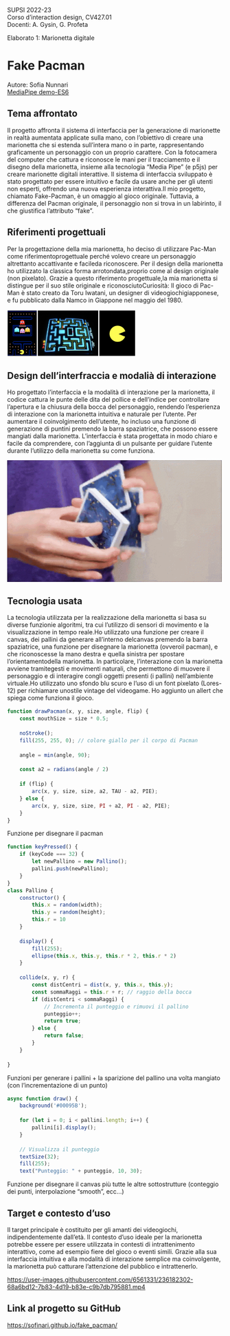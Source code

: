 SUPSI 2022-23  
Corso d’interaction design, CV427.01  
Docenti: A. Gysin, G. Profeta  

Elaborato 1: Marionetta digitale  

# Fake Pacman
Autore: Sofia Nunnari  
[MediaPipe demo-ES6](https://ixd-supsi.github.io/2023/esempi/mp_hands/es6/1_landmarks)


## Tema affrontato
Il progetto affronta il sistema di interfaccia per la generazione di marionette in realtà aumentata applicate sulla mano, con l’obiettivo di creare una marionetta che si estenda sull’intera mano o in parte, rappresentando graficamente un personaggio con un proprio carattere. Con la fotocamera del computer che cattura e riconosce le mani per il tracciamento e il disegno della marionetta, insieme alla tecnologia “Media Pipe” (e p5js) per creare marionette digitali interattive. Il sistema di interfaccia sviluppato è stato progettato per essere intuitivo e facile da usare anche per gli utenti non esperti, offrendo una nuova esperienza interattiva.Il mio progetto, chiamato Fake-Pacman, è un omaggio al gioco originale. Tuttavia, a differenza del Pacman originale, il personaggio non si trova in un labirinto, il che giustifica l’attributo “fake”.


## Riferimenti progettuali
Per la progettazione della mia marionetta, ho deciso di utilizzare Pac-Man come riferimentoprogettuale perché volevo creare un personaggio altrettanto accattivante e facileda riconoscere. Per il design della marionetta ho utilizzato la classica forma arrotondata,proprio come al design originale (non pixelato). Grazie a questo riferimento progettuale,la mia marionetta si distingue per il suo stile originale e riconosciutoCuriosità: Il gioco di Pac-Man è stato creato da Toru Iwatani, un designer di videogiochigiapponese, e fu pubblicato dalla Namco in Giappone nel maggio del 1980.

[<img src="doc/Riferimento.png" width="300" alt="Supplemento al dizionario italiano">]()




## Design dell’interfraccia e modalià di interazione
Ho progettato l’interfaccia e la modalità di interazione per la marionetta, il codice cattura le punte delle dita del pollice e dell’indice per controllare l’apertura e la chiusura della bocca del personaggio, rendendo l’esperienza di interazione con la marionetta intuitiva e naturale per l’utente. Per aumentare il coinvolgimento dell’utente, ho incluso una funzione di generazione di puntini premendo la barra spaziatrice, che possono essere mangiati dalla marionetta. L’interfaccia è stata progettata in modo chiaro e facile da comprendere, con l’aggiunta di un pulsante per guidare l’utente durante l’utilizzo della marionetta su come funziona.

[<img src="doc/cards.gif" width="500" alt="Magic trick">]()


## Tecnologia usata
La tecnologia utilizzata per la realizzazione della marionetta si basa su diverse funzionie algoritmi, tra cui l’utilizzo di sensori di movimento e la visualizzazione in tempo reale.Ho utilizzato una funzione per creare il canvas, dei pallini da generare all’interno delcanvas premendo la barra spaziatrice, una funzione per disegnare la marionetta (ovveroil pacman), e che riconoscesse la mano destra e quella sinistra per spostare l’orientamentodella marionetta. In particolare, l’interazione con la marionetta avviene tramitegesti e movimenti naturali, che permettono di muovere il personaggio e di interagire congli oggetti presenti (i pallini) nell’ambiente virtuale.Ho utilizzato uno sfondo blu scuro e l’uso di un font pixelato (Lores-12) per richiamare unostile vintage del videogame. Ho aggiunto un allert che spiega come funziona il gioco.


```JavaScript
function drawPacman(x, y, size, angle, flip) {
	const mouthSize = size * 0.5;

	noStroke();
	fill(255, 255, 0); // colore giallo per il corpo di Pacman

	angle = min(angle, 90);

	const a2 = radians(angle / 2)

	if (flip) {
		arc(x, y, size, size, a2, TAU - a2, PIE);
	} else {
		arc(x, y, size, size, PI + a2, PI - a2, PIE);
	}
}
```
Funzione per disegnare il pacman



```JavaScript
function keyPressed() {
	if (keyCode === 32) {
		let newPallino = new Pallino();
		pallini.push(newPallino);
	}
}
class Pallino {
	constructor() {
		this.x = random(width);
		this.y = random(height);
		this.r = 10
	}

	display() {
		fill(255);
		ellipse(this.x, this.y, this.r * 2, this.r * 2)
	}

	collide(x, y, r) {
		const distCentri = dist(x, y, this.x, this.y);
		const sommaRaggi = this.r + r; // raggio della bocca
		if (distCentri < sommaRaggi) {
			// Incrementa il punteggio e rimuovi il pallino
			punteggio++;
			return true;
		} else {
			return false;
		}
	}

}

```
Funzioni per generare i pallini + la sparizione del pallino una
volta mangiato (con l’incrementazione di un punto)


```JavaScript
async function draw() {
	background('#00095B');

	for (let i = 0; i < pallini.length; i++) {
		pallini[i].display();
	}

	// Visualizza il punteggio
	textSize(32);
	fill(255);
	text("Punteggio: " + punteggio, 10, 30);


```
Funzione per disegnare il canvas più tutte le altre sottostrutture
(conteggio dei punti, interpolazione “smooth”, ecc...)




## Target e contesto d’uso
Il target principale è costituito per gli amanti dei videogiochi, indipendentemente dall’età. Il contesto d’uso ideale per la marionetta potrebbe essere per essere utilizzata in contesti di intrattenimento interattivo, come ad esempio fiere del gioco o eventi simili. Grazie alla sua interfaccia intuitiva e alla modalità di interazione semplice ma coinvolgente, la marionetta può catturare l’attenzione del pubblico e intrattenerlo.

https://user-images.githubusercontent.com/6561331/236182302-68a6bd12-7b83-4d19-b83e-c9b7db795881.mp4

## Link al progetto su GitHub
<a href ="https://sofinari.github.io/fake_pacman/">https://sofinari.github.io/fake_pacman/</a>